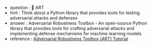 - question : 🎨 ART
- hint : Think about a Python library that provides tools for testing adversarial attacks and defenses
- answer : Adversarial Robustness Toolbox - An open-source Python library that provides tools for crafting adversarial attacks and implementing defense mechanisms for machine learning models
- reference : <a href="https://www.youtube.com/watch?v=9Z8QpBZXKIc" target="_blank">Adversarial Robustness Toolbox (ART) Tutorial</a>